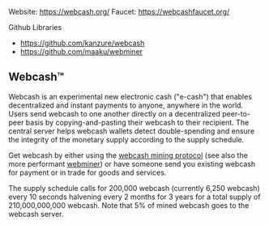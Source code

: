 Website: https://webcash.org/
Faucet: https://webcashfaucet.org/ 

Github Libraries
- https://github.com/kanzure/webcash
- https://github.com/maaku/webminer

## Webcash™

Webcash is an experimental new electronic cash ("e-cash") that enables decentralized and instant payments to anyone, anywhere in the world. Users send webcash to one another directly on a decentralized peer-to-peer basis by copying-and-pasting their webcash to their recipient. The central server helps webcash wallets detect double-spending and ensure the integrity of the monetary supply according to the supply schedule.  
  
Get webcash by either using the [webcash mining protocol](https://github.com/kanzure/webcash) (see also the more performant [webminer](https://github.com/maaku/webminer)) or have someone send you existing webcash for payment or in trade for goods and services.  
  
The supply schedule calls for 200,000 webcash (currently 6,250 webcash) every 10 seconds halvening every 2 months for 3 years for a total supply of 210,000,000,000 webcash. Note that 5% of mined webcash goes to the webcash server.

